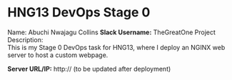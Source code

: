 # HNG13 DevOps Stage 0

Name: Abuchi Nwajagu Collins 
**Slack Username:** TheGreatOne 
Project Description:  
This is my Stage 0 DevOps task for HNG13, where I deploy an NGINX web server to host a custom webpage.  

**Server URL/IP:** http://<your-server-ip> (to be updated after deployment)
